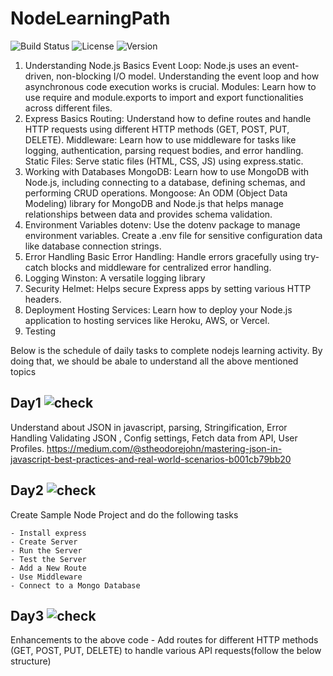 # NodeLearningPath

![Build Status](https://img.shields.io/badge/build-passing-brightgreen)
![License](https://img.shields.io/badge/license-MIT-blue)
![Version](https://img.shields.io/badge/version-1.0.0-orange)

1. Understanding Node.js Basics
   Event Loop: Node.js uses an event-driven, non-blocking I/O model. Understanding the event loop and how asynchronous code execution works is crucial.
   Modules: Learn how to use require and module.exports to import and export functionalities across different files.
2. Express Basics
     Routing: Understand how to define routes and handle HTTP requests using different HTTP methods (GET, POST, PUT, DELETE).
     Middleware: Learn how to use middleware for tasks like logging, authentication, parsing request bodies, and error handling.
     Static Files: Serve static files (HTML, CSS, JS) using express.static.
3. Working with Databases
     MongoDB: Learn how to use MongoDB with Node.js, including connecting to a database, defining schemas, and performing CRUD operations.
     Mongoose: An ODM (Object Data Modeling) library for MongoDB and Node.js that helps manage relationships between data and provides schema validation.
4. Environment Variables
    dotenv: Use the dotenv package to manage environment variables. Create a .env file for sensitive configuration data like database connection strings.
5. Error Handling
      Basic Error Handling: Handle errors gracefully using try-catch blocks and middleware for centralized error handling.
6. Logging
   Winston: A versatile logging library
7. Security
    Helmet: Helps secure Express apps by setting various HTTP headers.
9. Deployment
    Hosting Services: Learn how to deploy your Node.js application to hosting services like Heroku, AWS, or Vercel.
10. Testing


Below is the schedule of daily tasks to complete nodejs learning activity. By doing that, we should be abale to understand all the above mentioned topics

## Day1  ![check](https://img.shields.io/badge/-green.svg?style=for-the-badge&labelColor=gray&color=green)

Understand about JSON in javascript, parsing, Stringification, Error Handling Validating JSON , Config settings, Fetch data from API, User Profiles.
   https://medium.com/@stheodorejohn/mastering-json-in-javascript-best-practices-and-real-world-scenarios-b001cb79bb20

## Day2  ![check](https://img.shields.io/badge/-green.svg?style=for-the-badge&labelColor=gray&color=blue)

Create Sample Node Project  and do the following tasks

    - Install express
    - Create Server 
    - Run the Server
    - Test the Server
    - Add a New Route
    - Use Middleware
    - Connect to a Mongo Database


## Day3 ![check](https://img.shields.io/badge/-green.svg?style=for-the-badge&labelColor=gray&color=blue)

Enhancements to the above code
    - Add routes for different HTTP methods (GET, POST, PUT, DELETE) to handle various API requests(follow the below structure)
    



